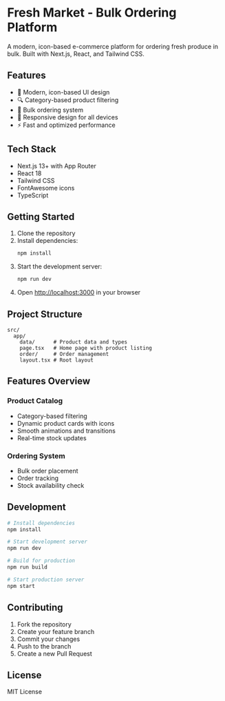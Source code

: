# Fresh Market - Bulk Ordering Platform

A modern, icon-based e-commerce platform for ordering fresh produce in bulk. Built with Next.js, React, and Tailwind CSS.

## Features

- 🌟 Modern, icon-based UI design
- 🔍 Category-based product filtering
- 🛒 Bulk ordering system
- 📱 Responsive design for all devices
- ⚡ Fast and optimized performance

## Tech Stack

- Next.js 13+ with App Router
- React 18
- Tailwind CSS
- FontAwesome icons
- TypeScript

## Getting Started

1. Clone the repository
2. Install dependencies:
   ```bash
   npm install
   ```
3. Start the development server:
   ```bash
   npm run dev
   ```
4. Open [http://localhost:3000](http://localhost:3000) in your browser

## Project Structure

```
src/
  app/
    data/      # Product data and types
    page.tsx   # Home page with product listing
    order/     # Order management
    layout.tsx # Root layout
```

## Features Overview

### Product Catalog
- Category-based filtering
- Dynamic product cards with icons
- Smooth animations and transitions
- Real-time stock updates

### Ordering System
- Bulk order placement
- Order tracking
- Stock availability check

## Development

```bash
# Install dependencies
npm install

# Start development server
npm run dev

# Build for production
npm run build

# Start production server
npm start
```

## Contributing

1. Fork the repository
2. Create your feature branch
3. Commit your changes
4. Push to the branch
5. Create a new Pull Request

## License

MIT License